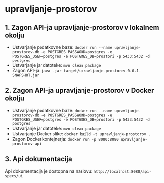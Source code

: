# upravljanje-prostorov


## 1. Zagon API-ja upravljanje-prostorov v lokalnem okolju 
- Ustvarjanje podatkovne baze: `docker run --name upravljanje-prostorov-db -e POSTGRES_PASSWORD=postgres -e POSTGRES_USER=postgres -e POSTGRES_DB=prostori -p 5433:5432 -d postgres`
- Ustvarjanje jar datoteke: `mvn clean package`
- Zagon API-ja: `java -jar target/upravljanje-prostorov-0.0.1-SNAPSHOT.jar`

## 2. Zagon API-ja upravljanje-prostorov v Docker okolju
- Ustvarjanje podatkovne baze: `docker run --name upravljanje-prostorov-db -e POSTGRES_PASSWORD=postgres -e POSTGRES_USER=postgres -e POSTGRES_DB=prostori -p 5433:5432 -d postgres`
- Ustvarjanje jar datoteke: `mvn clean package`
- Ustvarjanje Docker slike: `docker build -t upravljanje-prostorov .`
- Zagon Docker kontejnerja: `docker run -p 8080:8080 upravljanje-prostorov-api `

## 3. Api dokumentacija
Api dokumentacija je dostopna na naslovu: `http://localhost:8080/api-specs/ui`